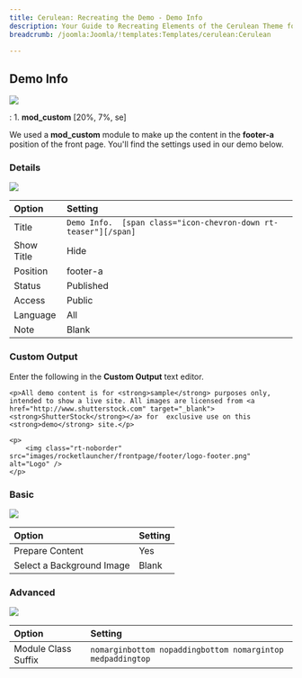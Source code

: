```yaml
---
title: Cerulean: Recreating the Demo - Demo Info
description: Your Guide to Recreating Elements of the Cerulean Theme for Joomla
breadcrumb: /joomla:Joomla/!templates:Templates/cerulean:Cerulean

---
```


Demo Info
-----
![][demo]

:   1. **mod_custom** [20%, 7%, se]

We used a **mod_custom** module to make up the content in the **footer-a** position of the front page. You'll find the settings used in our demo below.

### Details
![][demo2]

| Option     | Setting                                                         |  
| :--------- | :-------------------------------------------------------------- |  
| Title      | `Demo Info.  [span class="icon-chevron-down rt-teaser"][/span]` |  
| Show Title | Hide                                                            |  
| Position   | footer-a                                                        |  
| Status     | Published                                                       |  
| Access     | Public                                                          |  
| Language   | All                                                             |  
| Note       | Blank                                                           |  

### Custom Output
Enter the following in the **Custom Output** text editor.

~~~
<p>All demo content is for <strong>sample</strong> purposes only, intended to show a live site. All images are licensed from <a href="http://www.shutterstock.com" target="_blank"><strong>ShutterStock</strong></a> for  exclusive use on this <strong>demo</strong> site.</p>

<p>
    <img class="rt-noborder" src="images/rocketlauncher/frontpage/footer/logo-footer.png" alt="Logo" />
</p>
~~~

### Basic
![][demo3]

| Option                    | Setting |  
| :------------------------ | :------ |  
| Prepare Content           | Yes     |  
| Select a Background Image | Blank   |

### Advanced
![][demo4]

| Option              | Setting                                                    |  
| :------------------ | :--------------------------------------------------------- |  
| Module Class Suffix | `nomarginbottom nopaddingbottom nomargintop medpaddingtop` |  

[demo]: assets/demo_9.jpeg
[demo2]: assets/info_1.jpeg
[demo3]: assets/info_2.jpeg
[demo4]: assets/info_3.jpeg